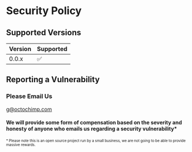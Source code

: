 # Security Policy

## Supported Versions

| Version | Supported          |
| ------- | ------------------ |
| 0.0.x   | :white_check_mark: |

## Reporting a Vulnerability

### Please Email Us

[g@octochimp.com](mailto:g@octochimp.com)

#### We will provide some form of compensation based on the severity and honesty of anyone who emails us regarding a security vulnerability*

<sub><sup>* Please note this is an open source project run by a small business, we are not going to be able to provide massive rewards.</sup></sub>
